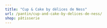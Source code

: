 ```yaml
---
title: "Cup & Cake by délices de Ness"
url: /pantin/cup-and-cake-by-delices-de-ness/
shop: pâtisserie
---
```

